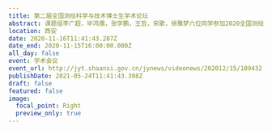 ```yaml
---
title: 第二届全国测绘科学与技术博士生学术论坛
abstract: 课题组李广超，毕鸿儒，张学鹏，王哲，宋歌，徐雅梦六位同学参加2020全国测绘科学与技术博士生学术论坛
location: 西安
date: 2020-11-16T11:41:43.287Z
date_end: 2020-11-15T16:00:00.000Z
all_day: false
event: 学术会议
event_url: http://jyt.shaanxi.gov.cn/jynews/videonews/202012/15/109432.html?moduleid=23&action=category
publishDate: 2021-05-24T11:41:43.308Z
draft: false
featured: false
image:
  focal_point: Right
  preview_only: true
---
```

